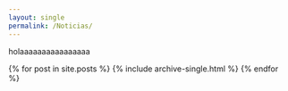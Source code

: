 ```yaml
---
layout: single
permalink: /Noticias/
---
```

holaaaaaaaaaaaaaaaa

{% for post in site.posts %}
	{% include archive-single.html %}
{% endfor %}
